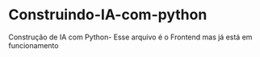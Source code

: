 # Construindo-IA-com-python
Construção de IA com Python- Esse arquivo é o Frontend mas já está em funcionamento
